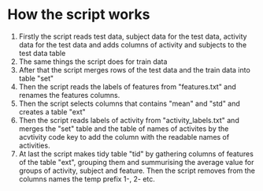 # How the script works

1. Firstly the script reads test data, subject data for the test data, activity data for the test data and adds columns of activity and subjects to the test data table
2. The same things the script does for train data
3. After that the script merges rows of the test data and the train data into table "set"
4. Then the script reads the labels of features from "features.txt" and renames the  features columns.
5. Then the script selects columns that contains "mean" and "std" and creates a table "ext"  
6. Then the script reads labels of activity from "activity_labels.txt" and merges the "set" table and the table of names of activites by the acvtivity code key to add the column with the readable names of activities.
7. At  last the script makes tidy table "tid" by gathering columns of features of the table "ext", grouping them and summurising the average value for groups of activity, subject and feature. Then the script removes from the columns names the temp prefix 1-, 2- etc.

